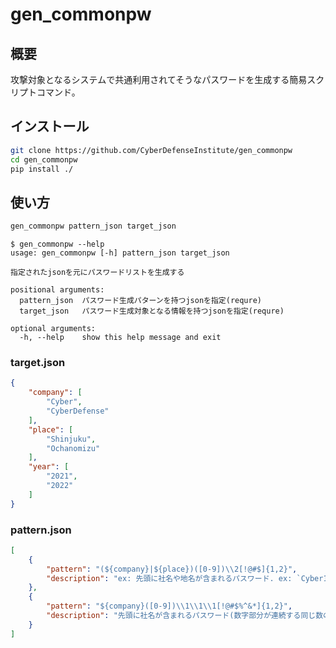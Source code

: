 gen_commonpw
===

## 概要

攻撃対象となるシステムで共通利用されてそうなパスワードを生成する簡易スクリプトコマンド。

## インストール

```bash
git clone https://github.com/CyberDefenseInstitute/gen_commonpw
cd gen_commonpw
pip install ./
```

## 使い方

```bash
gen_commonpw pattern_json target_json
```

```shell
$ gen_commonpw --help
usage: gen_commonpw [-h] pattern_json target_json

指定されたjsonを元にパスワードリストを生成する

positional arguments:
  pattern_json  パスワード生成パターンを持つjsonを指定(requre)
  target_json   パスワード生成対象となる情報を持つjsonを指定(requre)

optional arguments:
  -h, --help    show this help message and exit

```


### target.json

```json
{
    "company": [
        "Cyber",
        "CyberDefense"
    ],
    "place": [
        "Shinjuku",
        "Ochanomizu"
    ],
    "year": [
        "2021",
        "2022"
    ]
}

```

### pattern.json

```json
[
    {
        "pattern": "(${company}|${place})([0-9])\\2[!@#$]{1,2}",
        "description": "ex: 先頭に社名や地名が含まれるパスワード. ex: `Cyber11!$`, `Shinjuku22!@`"
    },
    {
        "pattern": "${company}([0-9])\\1\\1\\1[!@#$%^&*]{1,2}",
        "description": "先頭に社名が含まれるパスワード(数字部分が連続する同じ数の3桁). ex: CDI999!"
    }
]
```
